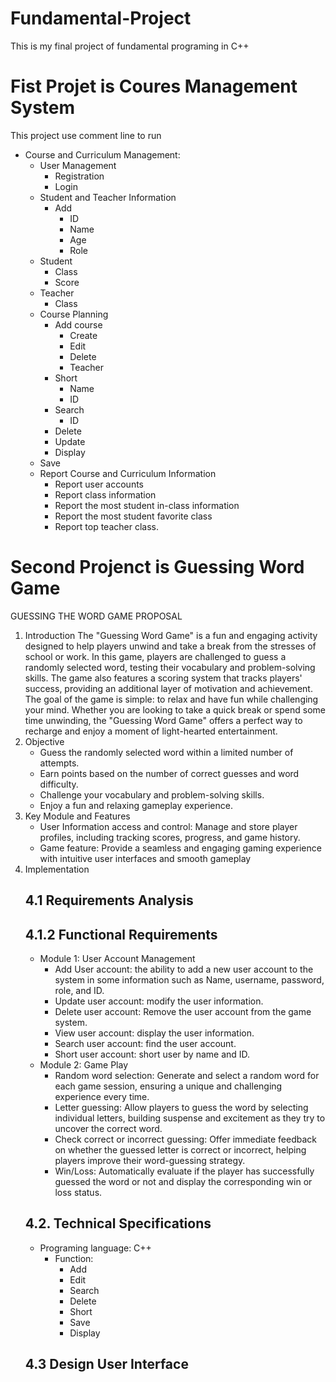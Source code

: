 # Fundamental-Project
This is my final project of fundamental programing in C++
# Fist Projet is Coures Management System
This project use comment line to run 
+	Course and Curriculum Management:
    *  	User Management
        -	Registration 
        -	Login 
    *	Student and Teacher Information
        -	Add
            *	ID
            *	Name
            *	Age
            *	Role 
    *	Student 
        -	Class
        -	Score 
    *	Teacher
        -	Class
    *	Course Planning
        -	Add course
            *	Create 
            *	Edit 
            *	Delete 
            *	Teacher
        -	Short
            *	Name
            *	ID
        -	Search
            *   ID
        -	Delete
        -	Update
        -	Display
    -	Save
    *	Report Course and Curriculum Information
        -	Report user accounts
        -	Report class information
        -	Report the most student in-class information 
        -	Report the most student favorite class
        -	Report top teacher class.

# Second Projenct is Guessing Word Game
GUESSING THE WORD GAME PROPOSAL

1.	Introduction
The "Guessing Word Game" is a fun and engaging activity designed to help players unwind and take a break from the stresses of school or work. In this game, players are challenged to guess a randomly selected word, testing their vocabulary and problem-solving skills. The game also features a scoring system that tracks players' success, providing an additional layer of motivation and achievement. The goal of the game is simple: to relax and have fun while challenging your mind. Whether you are looking to take a quick break or spend some time unwinding, the "Guessing Word Game" offers a perfect way to recharge and enjoy a moment of light-hearted entertainment.
2.	Objective
    -	Guess the randomly selected word within a limited number of attempts.
    -  	Earn points based on the number of correct guesses and word difficulty.
    -	Challenge your vocabulary and problem-solving skills.
    -	Enjoy a fun and relaxing gameplay experience.
3.	Key Module and Features
    -	User Information access and control: Manage and store player profiles, including tracking scores, progress, and game history.
    -	Game feature: Provide a seamless and engaging gaming experience with intuitive user interfaces and smooth gameplay
4.	Implementation 
    ## 4.1 Requirements Analysis
       ## 4.1.2   Functional Requirements
    - Module 1: User Account Management 
        -	Add User account: the ability to add a new user account to the system in some information such as Name, username, password, role, and ID.
        -	Update user account: modify the user information.
        -	Delete user account: Remove the user account from the game system.
        -	View user account: display the user information.
        -	Search user account: find the user account.
        -	Short user account: short user by name and ID.
    - Module 2: Game Play
        -	Random word selection: Generate and select a random word for each game session, ensuring a unique and challenging experience every time.
        -	Letter guessing: Allow players to guess the word by selecting individual letters, building suspense and excitement as they try to uncover the correct word.
        -	Check correct or incorrect guessing: Offer immediate feedback on whether the guessed letter is correct or incorrect, helping players improve their word-guessing strategy.
        -	Win/Loss: Automatically evaluate if the player has successfully guessed the word or not and display the corresponding win or loss status.
    ## 4.2.	Technical Specifications
    -   Programing language: C++
        -	Function: 
            -	Add
            -	Edit
            -	Search
            -	Delete
            -	Short
            -	Save
            -	Display
    ## 4.3	Design User Interface
